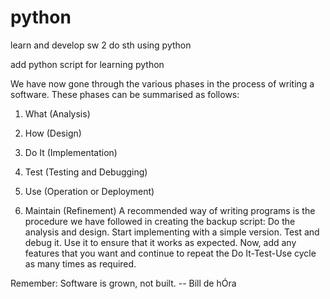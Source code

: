 # python
learn and develop sw 2 do sth using python

add python script for learning python

We have now gone through the various phases in the process of writing a software. These
phases can be summarised as follows:
1. What (Analysis)

2. How (Design)
3. Do It (Implementation)
4. Test (Testing and Debugging)
5. Use (Operation or Deployment)
6. Maintain (Refinement)
A recommended way of writing programs is the procedure we have followed in creating the
backup script: Do the analysis and design. Start implementing with a simple version. Test
and debug it. Use it to ensure that it works as expected. Now, add any features that you
want and continue to repeat the Do It-Test-Use cycle as many times as required.

Remember:
Software is grown, not built. -- Bill de hÓra

